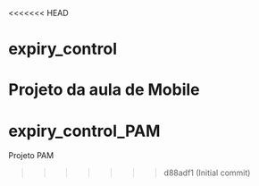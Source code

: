 <<<<<<< HEAD
# expiry_control
Projeto da aula de Mobile
=======
# expiry_control_PAM
 Projeto PAM
>>>>>>> d88adf1 (Initial commit)
